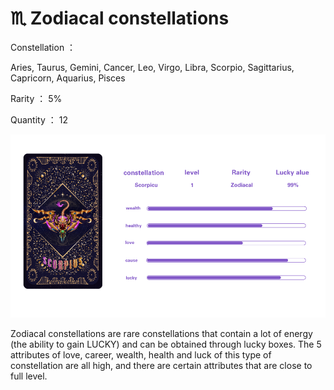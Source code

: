 # ♏ Zodiacal constellations

Constellation ：

Aries, Taurus, Gemini, Cancer, Leo, Virgo, Libra, Scorpio, Sagittarius, Capricorn, Aquarius, Pisces

Rarity ： 5%

Quantity ： 12

![](../.gitbook/assets/血条3.png)

Zodiacal constellations are rare constellations that contain a lot of energy (the ability to gain LUCKY) and can be obtained through lucky boxes. The 5 attributes of love, career, wealth, health and luck of this type of constellation are all high, and there are certain attributes that are close to full level.
